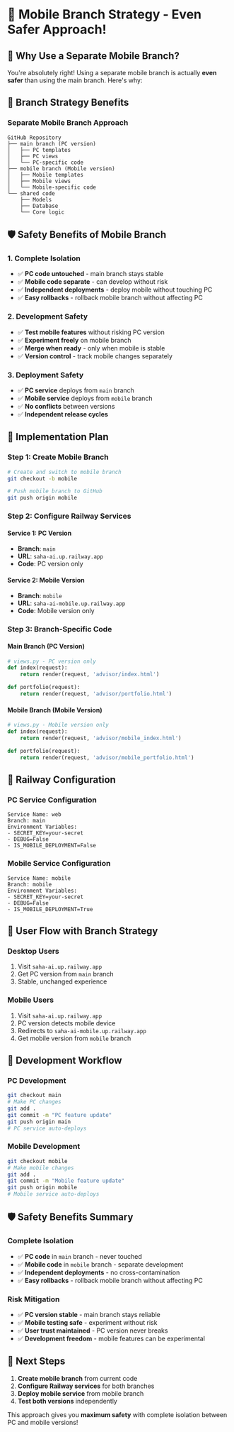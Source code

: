 # 🌿 Mobile Branch Strategy - Even Safer Approach!

## 🎯 **Why Use a Separate Mobile Branch?**

You're absolutely right! Using a separate mobile branch is actually **even safer** than using the main branch. Here's why:

## 🌿 **Branch Strategy Benefits**

### **Separate Mobile Branch Approach**
```
GitHub Repository
├── main branch (PC version)
│   ├── PC templates
│   ├── PC views
│   └── PC-specific code
├── mobile branch (Mobile version)
│   ├── Mobile templates
│   ├── Mobile views
│   └── Mobile-specific code
└── shared code
    ├── Models
    ├── Database
    └── Core logic
```

## 🛡️ **Safety Benefits of Mobile Branch**

### **1. Complete Isolation**
- ✅ **PC code untouched** - main branch stays stable
- ✅ **Mobile code separate** - can develop without risk
- ✅ **Independent deployments** - deploy mobile without touching PC
- ✅ **Easy rollbacks** - rollback mobile branch without affecting PC

### **2. Development Safety**
- ✅ **Test mobile features** without risking PC version
- ✅ **Experiment freely** on mobile branch
- ✅ **Merge when ready** - only when mobile is stable
- ✅ **Version control** - track mobile changes separately

### **3. Deployment Safety**
- ✅ **PC service** deploys from `main` branch
- ✅ **Mobile service** deploys from `mobile` branch
- ✅ **No conflicts** between versions
- ✅ **Independent release cycles**

## 🚀 **Implementation Plan**

### **Step 1: Create Mobile Branch**
```bash
# Create and switch to mobile branch
git checkout -b mobile

# Push mobile branch to GitHub
git push origin mobile
```

### **Step 2: Configure Railway Services**

#### **Service 1: PC Version**
- **Branch**: `main`
- **URL**: `saha-ai.up.railway.app`
- **Code**: PC version only

#### **Service 2: Mobile Version**
- **Branch**: `mobile`
- **URL**: `saha-ai-mobile.up.railway.app`
- **Code**: Mobile version only

### **Step 3: Branch-Specific Code**

#### **Main Branch (PC Version)**
```python
# views.py - PC version only
def index(request):
    return render(request, 'advisor/index.html')

def portfolio(request):
    return render(request, 'advisor/portfolio.html')
```

#### **Mobile Branch (Mobile Version)**
```python
# views.py - Mobile version only
def index(request):
    return render(request, 'advisor/mobile_index.html')

def portfolio(request):
    return render(request, 'advisor/mobile_portfolio.html')
```

## 🔧 **Railway Configuration**

### **PC Service Configuration**
```
Service Name: web
Branch: main
Environment Variables:
- SECRET_KEY=your-secret
- DEBUG=False
- IS_MOBILE_DEPLOYMENT=False
```

### **Mobile Service Configuration**
```
Service Name: mobile
Branch: mobile
Environment Variables:
- SECRET_KEY=your-secret
- DEBUG=False
- IS_MOBILE_DEPLOYMENT=True
```

## 📱 **User Flow with Branch Strategy**

### **Desktop Users**
1. Visit `saha-ai.up.railway.app`
2. Get PC version from `main` branch
3. Stable, unchanged experience

### **Mobile Users**
1. Visit `saha-ai.up.railway.app`
2. PC version detects mobile device
3. Redirects to `saha-ai-mobile.up.railway.app`
4. Get mobile version from `mobile` branch

## 🎯 **Development Workflow**

### **PC Development**
```bash
git checkout main
# Make PC changes
git add .
git commit -m "PC feature update"
git push origin main
# PC service auto-deploys
```

### **Mobile Development**
```bash
git checkout mobile
# Make mobile changes
git add .
git commit -m "Mobile feature update"
git push origin mobile
# Mobile service auto-deploys
```

## 🛡️ **Safety Benefits Summary**

### **Complete Isolation**
- ✅ **PC code** in `main` branch - never touched
- ✅ **Mobile code** in `mobile` branch - separate development
- ✅ **Independent deployments** - no cross-contamination
- ✅ **Easy rollbacks** - rollback mobile branch without affecting PC

### **Risk Mitigation**
- ✅ **PC version stable** - main branch stays reliable
- ✅ **Mobile testing safe** - experiment without risk
- ✅ **User trust maintained** - PC version never breaks
- ✅ **Development freedom** - mobile features can be experimental

## 🚀 **Next Steps**

1. **Create mobile branch** from current code
2. **Configure Railway services** for both branches
3. **Deploy mobile service** from mobile branch
4. **Test both versions** independently

This approach gives you **maximum safety** with complete isolation between PC and mobile versions!
